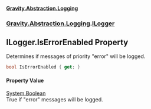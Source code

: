 #### [Gravity.Abstraction.Logging](./index.md 'index')
### [Gravity.Abstraction.Logging](./Gravity-Abstraction-Logging.md 'Gravity.Abstraction.Logging').[ILogger](./Gravity-Abstraction-Logging-ILogger.md 'Gravity.Abstraction.Logging.ILogger')
## ILogger.IsErrorEnabled Property
Determines if messages of priority "error" will be logged.  
```csharp
bool IsErrorEnabled { get; }
```
#### Property Value
[System.Boolean](https://docs.microsoft.com/en-us/dotnet/api/System.Boolean 'System.Boolean')  
True if "error" messages will be logged.  
